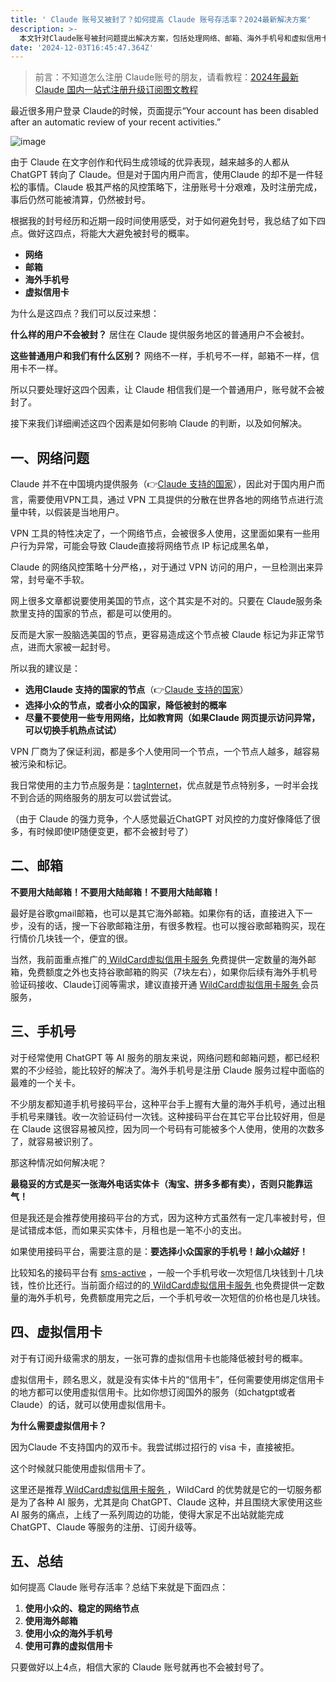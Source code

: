 ```yaml
---
title: ' Claude 账号又被封了？如何提高 Claude 账号存活率？2024最新解决方案'
description: >-
  本文针对Claude账号被封问题提出解决方案，包括处理网络、邮箱、海外手机号和虚拟信用卡四个因素，建议选择合适的VPN节点、使用海外邮箱和手机号，以及考虑使用虚拟信用卡降低被封概率。
date: '2024-12-03T16:45:47.364Z'
---
```

> 前言：不知道怎么注册 Claude账号的朋友，请看教程：[2024年最新 Claude 国内一站式注册升级订阅图文教程](https://claudehelp.com/posts/how-to-register-claude)

最近很多用户登录 Claude的时候，页面提示“Your account has been disabled after an automatic review of your recent activities.”

​![image](https://tjjsjwhj-blog.oss-cn-beijing.aliyuncs.com/hexo/202412040041266.png)​

由于 Claude 在文字创作和代码生成领域的优异表现，越来越多的人都从 ChatGPT 转向了 Claude。但是对于国内用户而言，使用Claude 的却不是一件轻松的事情。Claude 极其严格的风控策略下，注册账号十分艰难，及时注册完成，事后仍然可能被清算，仍然被封号。

根据我的封号经历和近期一段时间使用感受，对于如何避免封号，我总结了如下四点。做好这四点，将能大大避免被封号的概率。

* **网络**
* **邮箱**
* **海外手机号**
* **虚拟信用卡**

为什么是这四点？我们可以反过来想：

**什么样的用户不会被封？** 居住在 Claude 提供服务地区的普通用户不会被封。

**这些普通用户和我们有什么区别？** 网络不一样，手机号不一样，邮箱不一样，信用卡不一样。

所以只要处理好这四个因素，让 Claude 相信我们是一个普通用户，账号就不会被封了。

接下来我们详细阐述这四个因素是如何影响 Claude 的判断，以及如何解决。

## 一、网络问题

Claude 并不在中国境内提供服务（👉[Claude 支持的国家](https://support.anthropic.com/zh-CN/articles/8461763-%E6%88%91%E5%9C%A8%E5%93%AA%E9%87%8C%E5%8F%AF%E4%BB%A5%E8%AE%BF%E9%97%AEclaude-ai)），因此对于国内用户而言，需要使用VPN工具，通过 VPN 工具提供的分散在世界各地的网络节点进行流量中转，以假装是当地用户。

VPN 工具的特性决定了，一个网络节点，会被很多人使用，这里面如果有一些用户行为异常，可能会导致 Claude直接将网络节点 IP 标记成黑名单，

Claude 的网络风控策略十分严格，，对于通过 VPN 访问的用户，一旦检测出来异常，封号毫不手软。

网上很多文章都说要使用美国的节点，这个其实是不对的。只要在 Claude服务条款里支持的国家的节点，都是可以使用的。

反而是大家一股脑选美国的节点，更容易造成这个节点被 Claude 标记为非正常节点，进而大家被一起封号。

所以我的建议是：

* **选用Claude 支持的国家的节点**（👉[Claude 支持的国家](https://support.anthropic.com/zh-CN/articles/8461763-%E6%88%91%E5%9C%A8%E5%93%AA%E9%87%8C%E5%8F%AF%E4%BB%A5%E8%AE%BF%E9%97%AEclaude-ai)）
* **选择小众的节点，或者小众的国家，降低被封的概率**
* **尽量不要使用一些专用网络，比如教育网（如果Claude 网页提示访问异常，可以切换手机热点试试）**

VPN 厂商为了保证利润，都是多个人使用同一个节点，一个节点人越多，越容易被污染和标记。

我日常使用的主力节点服务是：[tagInternet](https://tagss05.pro/#/auth/xtv5RwKr)，优点就是节点特别多，一时半会找不到合适的网络服务的朋友可以尝试尝试。

（由于 Claude 的强力竞争，个人感觉最近ChatGPT 对风控的力度好像降低了很多，有时候即使IP随便变更，都不会被封号了）

## 二、邮箱

**不要用大陆邮箱！不要用大陆邮箱！不要用大陆邮箱！**

最好是谷歌gmail邮箱，也可以是其它海外邮箱。如果你有的话，直接进入下一步，没有的话，搜一下谷歌邮箱注册，有很多教程。也可以搜谷歌邮箱购买，现在行情价几块钱一个，便宜的很。

当然，我前面重点推广的[ WildCard虚拟信用卡服务 ](https://yeka.ai/i/GPTXYZ)免费提供一定数量的海外邮箱，免费额度之外也支持谷歌邮箱的购买（7块左右），如果你后续有海外手机号验证码接收、Claude订阅等需求，建议直接开通 [ WildCard虚拟信用卡服务 ](https://yeka.ai/i/GPTXYZ)会员服务，

## 三、手机号

对于经常使用 ChatGPT 等 AI 服务的朋友来说，网络问题和邮箱问题，都已经积累的不少经验，能比较好的解决了。海外手机号是注册 Claude 服务过程中面临的最难的一个关卡。

不少朋友都知道手机号接码平台，这种平台手上握有大量的海外手机号，通过出租手机号来赚钱。收一次验证码付一次钱。这种接码平台在其它平台比较好用，但是在 Claude 这很容易被风控，因为同一个号码有可能被多个人使用，使用的次数多了，就容易被识别了。

那这种情况如何解决呢？

**最稳妥的方式是买一张海外电话实体卡（淘宝、拼多多都有卖），否则只能靠运气！**

但是我还是会推荐使用接码平台的方式，因为这种方式虽然有一定几率被封号，但是试错成本低，而如果买实体卡，月租也是一笔不小的支出。

如果使用接码平台，需要注意的是：**要选择小众国家的手机号！越小众越好！**

比较知名的接码平台有 [sms-active](https://sms-activate.guru/) ，一般一个手机号收一次短信几块钱到十几块钱，性价比还行。当前面介绍过的的[ WildCard虚拟信用卡服务 ](https://yeka.ai/i/GPTXYZ)也免费提供一定数量的海外手机号，免费额度用完之后，一个手机号收一次短信的价格也是几块钱。

## 四、虚拟信用卡

对于有订阅升级需求的朋友，一张可靠的虚拟信用卡也能降低被封号的概率。

虚拟信用卡，顾名思义，就是没有实体卡片的“信用卡”，任何需要使用绑定信用卡的地方都可以使用虚拟信用卡。比如你想订阅国外的服务（如chatgpt或者Claude）的话，就可以使用虚拟信用卡。

**为什么需要虚拟信用卡？**

因为Claude 不支持国内的双币卡。我尝试绑过招行的 visa 卡，直接被拒。

这个时候就只能使用虚拟信用卡了。

这里还是推荐[ WildCard虚拟信用卡服务 ](https://yeka.ai/i/GPTXYZ)，WildCard 的优势就是它的一切服务都是为了各种 AI 服务，尤其是向 ChatGPT、Claude 这种，并且围绕大家使用这些 AI 服务的痛点，上线了一系列周边的功能，使得大家足不出站就能完成 ChatGPT、Claude 等服务的注册、订阅升级等。

## 五、总结

如何提高 Claude 账号存活率？总结下来就是下面四点：

1. **使用小众的、稳定的网络节点**
2. **使用海外邮箱**
3. **使用小众的海外手机号**
4. **使用可靠的虚拟信用卡**

只要做好以上4点，相信大家的 Claude 账号就再也不会被封号了。
